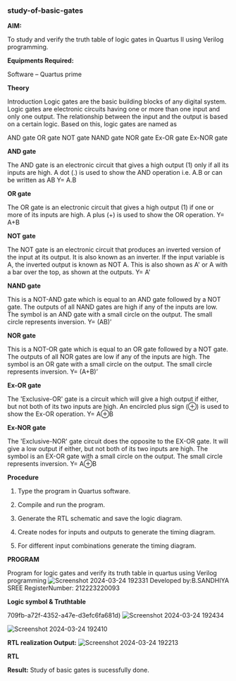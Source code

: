 ### study-of-basic-gates

**AIM:** 

To study and verify the truth table of logic gates in Quartus II using Verilog programming.

**Equipments Required:**

Software – Quartus prime 

**Theory**

Introduction Logic gates are the basic building blocks of any digital system. Logic gates are electronic circuits having one or more than one input and only one output. The relationship between the input and the output is based on a certain logic. Based on this, logic gates are named as

AND gate OR gate NOT gate NAND gate NOR gate Ex-OR gate Ex-NOR gate

**AND gate**

The AND gate is an electronic circuit that gives a high output (1) only if all its inputs are high. A dot (.) is used to show the AND operation i.e. A.B or can be written as AB
Y= A.B

**OR gate** 

The OR gate is an electronic circuit that gives a high output (1) if one or more of its inputs are high. A plus (+) is used to show the OR operation.
Y= A+B

**NOT gate**

The NOT gate is an electronic circuit that produces an inverted version of the input at its output. It is also known as an inverter. If the input variable is A, the inverted output is known as NOT A. This is also shown as A' or A with a bar over the top, as shown at the outputs.
Y= A'

**NAND gate**

This is a NOT-AND gate which is equal to an AND gate followed by a NOT gate. The outputs of all NAND gates are high if any of the inputs are low. The symbol is an AND gate with a small circle on the output. The small circle represents inversion.
Y= (AB)’

**NOR gate**

This is a NOT-OR gate which is equal to an OR gate followed by a NOT gate. The outputs of all NOR gates are low if any of the inputs are high. The symbol is an OR gate with a small circle on the output. The small circle represents inversion.
Y= (A+B)’

**Ex-OR gate**

The 'Exclusive-OR' gate is a circuit which will give a high output if either, but not both of its two inputs are high. An encircled plus sign (⊕) is used to show the Ex-OR operation.
Y= A⊕B

**Ex-NOR gate**

The 'Exclusive-NOR' gate circuit does the opposite to the EX-OR gate. It will give a low output if either, but not both of its two inputs are high. The symbol is an EX-OR gate with a small circle on the output. The small circle represents inversion.
Y= A⊕B

**Procedure** 

1.	Type the program in Quartus software.

2.	Compile and run the program.

3.	Generate the RTL schematic and save the logic diagram.

4.	Create nodes for inputs and outputs to generate the timing diagram.

5.	For different input combinations generate the timing diagram.


**PROGRAM**

Program for logic gates and verify its truth table in quartus using Verilog programming
![Screenshot 2024-03-24 192331](https://github.com/Sandhniya/study-of-basic-gates/assets/151395890/304e474b-0e90-4cca-9c8f-81d1fd6a2e81)
 Developed by:B.SANDHIYA SREE
 RegisterNumber: 212223220093
 
**Logic symbol & Truthtable**

709fb-a72f-4352-a47e-d3efc6fa681d)
![Screenshot 2024-03-24 192434](https://github.com/Sandhniya/study-of-basic-gates/assets/151395890/71641a68-9c3b-4fff-a99f-c98034619ea0)

![Screenshot 2024-03-24 192410](https://github.com/Sandhniya/study-of-basic-gates/assets/151395890/33436c5e-bf5f-4673-92a7-e3493cc4d86c)




**RTL realization Output:** 
![Screenshot 2024-03-24 192213](https://github.com/Sandhniya/study-of-basic-gates/assets/151395890/ad1f4f09-30ed-4d65-9d58-eda3525b9192)




**RTL**

**Result:**
Study of basic gates is sucessfully done.


